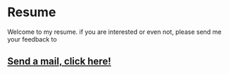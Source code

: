 # Resume
Welcome to my resume. if you are interested or even not, please send me your feedback to

## [Send a mail, click here!](mailto:alejandrabotacura@outlook.com.ar?subject=Resume%20Feedback)
